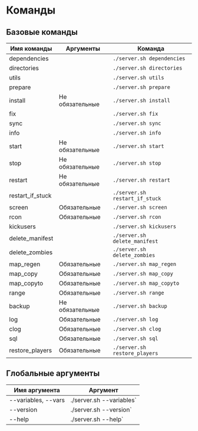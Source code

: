 # Команды

## Базовые команды
| Имя команды      | Аргументы       | Команда
| ---------------- | --------------- | --------------------------
| dependencies     |                 | `./server.sh dependencies`
| directories      |                 | `./server.sh directories`
| utils            |                 | `./server.sh utils`
| prepare          |                 | `./server.sh prepare`
| install          | Не обязательные | `./server.sh install`
| fix              |                 | `./server.sh fix`
| sync             |                 | `./server.sh sync`
| info             |                 | `./server.sh info`
| start            | Не обязательные | `./server.sh start`
| stop             | Не обязательные | `./server.sh stop`
| restart          | Не обязательные | `./server.sh restart`
| restart_if_stuck |                 | `./server.sh restart_if_stuck`
| screen           | Обязательные    | `./server.sh screen`
| rcon             | Обязательные    | `./server.sh rcon`
| kickusers        |                 | `./server.sh kickusers`
| delete_manifest  |                 | `./server.sh delete_manifest`
| delete_zombies   |                 | `./server.sh delete_zombies`
| map_regen        | Обязательные    | `./server.sh map_regen`
| map_copy         | Обязательные    | `./server.sh map_copy`
| map_copyto       | Обязательные    | `./server.sh map_copyto`
| range            | Обязательные    | `./server.sh range`
| backup           | Не обязательные | `./server.sh backup`
| log              | Обязательные    | `./server.sh log`
| сlog             | Обязательные    | `./server.sh сlog`
| sql              | Обязательные    | `./server.sh sql`
| restore_players  | Обязательные    | `./server.sh restore_players`

## Глобальные аргументы
| Имя аргумента       | Аргумент
| ------------------- | --------------------------
| --variables, --vars | ./server.sh --variables`
| --version           | ./server.sh --version`
| --help              | ./server.sh --help`

